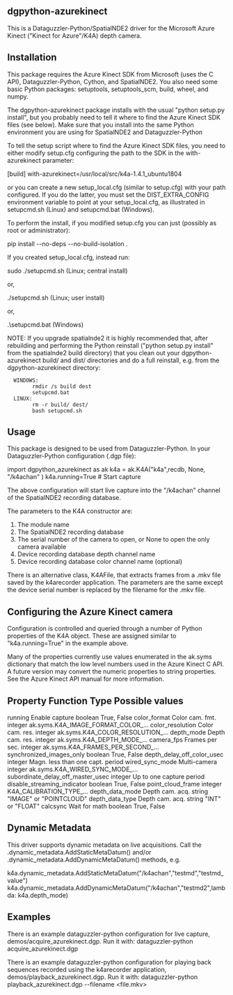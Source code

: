 dgpython-azurekinect
--------------------

This is a Dataguzzler-Python/SpatialNDE2 driver for the Microsoft
Azure Kinect ("Kinect for Azure"/K4A) depth camera.



Installation
------------

This package requires the Azure Kinect SDK from Microsoft (uses the C
API), Dataguzzler-Python, Cython, and SpatialNDE2. You also need
some basic Python packages: setuptools, setuptools_scm,
build, wheel, and numpy.

The dgpython-azurekinect package installs with the usual "python
setup.py install", but you probably need to tell it where to find the
Azure Kinect SDK files (see below). Make sure that you install into
the same Python environment you are using for SpatialNDE2 and
Dataguzzler-Python

To tell the setup script where to find the Azure Kinect SDK files,
you need to either modify setup.cfg configuring the path to the SDK
in the with-azurekinect parameter:

[build]
with-azurekinect=/usr/local/src/k4a-1.4.1_ubuntu1804

or you can create a new
setup_local.cfg (similar to setup.cfg) with your path configured.
If you do the latter, you must set the DIST_EXTRA_CONFIG environment
variable to point at your setup_local.cfg, as illustrated in
setupcmd.sh (Linux) and setupcmd.bat (Windows).

To perform the install, if you modified setup.cfg you can just
(possibly as root or administrator):

pip install --no-deps --no-build-isolation .

If you created setup_local.cfg, instead run:

sudo ./setupcmd.sh   (Linux; central install)

or,

./setupcmd.sh   (Linux; user install)

or,

.\setupcmd.bat  (Windows)  



NOTE: If you upgrade spatialnde2 it is highly recommended that, after
rebuilding and performing the Python reinstall ("python setup.py
install" from the spatialnde2 build directory) that you clean out your
dgpython-azurekinect build/ and dist/ directories and do a full
reinstall, e.g. from the dgpython-azurekinect directory:

      WINDOWS:
            rmdir /s build dest
            setupcmd.bat
      LINUX:
            rm -r build/ dest/
            bash setupcmd.sh

Usage
-----

This package is designed to be used from Dataguzzler-Python. In your
Dataguzzler-Python configuration (.dgp file):


  import dgpython_azurekinect as ak
  k4a = ak.K4A("k4a",recdb, None, "/k4achan" )
  k4a.running=True # Start capture

The above configuration will start live capture into the
"/k4achan" channel of the SpatialNDE2 recording database. 

The parameters to the K4A constructor are:
  1. The module name
  2. The SpatialNDE2 recording database
  3. The serial number of the camera to open, or None to open the
     only camera available
  4. Device recording database depth channel name
  5. Device recording database color channel name (optional)

There is an alternative class, K4AFile, that extracts frames from
a .mkv file saved by the k4arecorder application. The parameters
are the same except the device serial number is replaced by the
filename for the .mkv file.


Configuring the Azure Kinect camera
-----------------------------------

Configuration is controlled and queried through a number of
Python properties of the K4A object. These are assigned
similar to "k4a.running=True" in the example above.

Many of the properties currently use values enumerated
in the ak.syms dictionary that match the low level numbers
used in the Azure Kinect C API. A future version may convert
the numeric properties to string properties. See the Azure
Kinect API manual for more information. 

Property         Function         Type     Possible values
--------------------------------------------------------------
running          Enable capture   boolean  True, False
color_format     Color cam. fmt.  integer  ak.syms.K4A_IMAGE_FORMAT_COLOR_...
color_resolution Color cam. res.  integer  ak.syms.K4A_COLOR_RESOLUTION_...
depth_mode       Depth cam. res.  integer  ak.syms.K4A_DEPTH_MODE_...
camera_fps       Frames per sec.  integer  ak.syms.K4A_FRAMES_PER_SECOND_...
synchronized_images_only          boolean  True, False
depth_delay_off_color_usec        integer  Magn. less than one capt. period
wired_sync_mode  Multi-camera     integer  ak.syms.K4A_WIRED_SYNC_MODE_...
subordinate_delay_off_master_usec integer  Up to one capture period
disable_streaming_indicator       boolean  True, False
point_cloud_frame                 integer  K4A_CALIBRATION_TYPE_...
depth_data_mode  Depth cam. acq.  string   "IMAGE" or "POINTCLOUD"
depth_data_type  Depth cam. acq.  string   "INT" or "FLOAT"
calcsync         Wait for math    boolean  True, False

Dynamic Metadata
----------------
This driver supports dynamic metadata on live acquisitions.
Call the .dynamic_metadata.AddStaticMetaDatum() and/or
.dynamic_metadata.AddDynamicMetaDatum() methods, e.g.

  k4a.dynamic_metadata.AddStaticMetaDatum("/k4achan","testmd","testmd_value")
  k4a.dynamic_metadata.AddDynamicMetaDatum("/k4achan","testmd2",lambda: k4a.depth_mode)


Examples
--------
There is an example dataguzzler-python configuration for live capture,
demos/acquire_azurekinect.dgp. Run it with:
  dataguzzler-python acquire_azurekinect.dgp

There is an example dataguzzler-python configuration for playing back
sequences recorded using the k4arecorder application,
demos/playback_azurekinect.dgp. Run it with:
  dataguzzler-python playback_azurekinect.dgp --filename <file.mkv>






